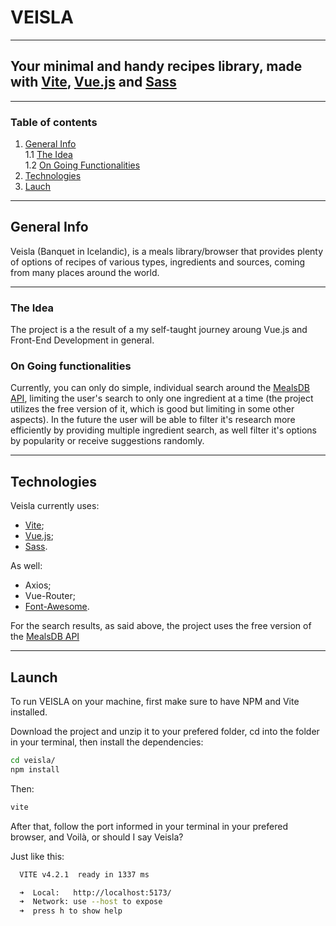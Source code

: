 # VEISLA

----------

## Your minimal and handy recipes library, made with [Vite](https://vitejs.dev), [Vue.js](https://vuejs.org) and [Sass](https://sass-lang.com)

----------

### Table of contents

1. [General Info](#general-info)  
    1.1 [The Idea](#the-idea)  
    1.2 [On Going Functionalities](#on-going-functionalities)  
2. [Technologies](#technologies)
3. [Lauch](#launch)

----------

## General Info

Veisla (Banquet in Icelandic), is a meals library/browser that provides plenty of options of recipes of various types, ingredients and sources, coming from many places around the world.

----------

### The Idea

The project is a the result of a my self-taught journey aroung Vue.js and Front-End Development in general.

### On Going functionalities

Currently, you can only do simple, individual search around the [MealsDB API](https://www.themealdb.com/api.php), limiting the user's search to only one ingredient at a time (the project utilizes the free version of it, which is good but limiting in some other aspects).
In the future the user will be able to filter it's research more efficiently by providing multiple ingredient search, as well filter it's options by popularity or receive suggestions randomly.

----------

## Technologies

Veisla currently uses:

- [Vite](https://vitejs.dev);
- [Vue.js](https://vuejs.org);
- [Sass](https://sass-lang.com).

As well:

- Axios;
- Vue-Router;
- [Font-Awesome](https://fontawesome.com/docs).

For the search results, as said above, the project uses the free version of the [MealsDB API](https://www.themealdb.com/api.php)

----------

## Launch

To run VEISLA on your machine, first make sure to have NPM and Vite installed.

Download the project and unzip it to your prefered folder, cd into the folder in your terminal, then install the dependencies:

```bash
cd veisla/
npm install
```

Then:

```bash
vite
```

After that, follow the port informed in your terminal in your prefered browser, and Voilà, or should I say Veisla?

Just like this:

```bash
  VITE v4.2.1  ready in 1337 ms

  ➜  Local:   http://localhost:5173/
  ➜  Network: use --host to expose
  ➜  press h to show help
```

